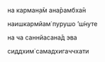 на карман̣а̄м ана̄рамбха̄н

наишкармйам̇ пурушо ’ш́нуте

на ча саннйасана̄д эва

сиддхим̇ самадхигаччхати